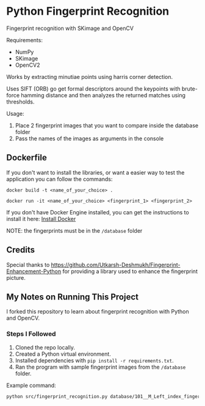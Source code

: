 # Python Fingerprint Recognition

Fingerprint recognition with SKimage and OpenCV

Requirements:
- NumPy
- SKimage
- OpenCV2


Works by extracting minutiae points using harris corner detection.

Uses SIFT (ORB) go get formal descriptors around the keypoints with brute-force hamming distance and then analyzes the returned matches using thresholds.

Usage:

1. Place 2 fingerprint images that you want to compare inside the database folder
2. Pass the names of the images as arguments in the console

## Dockerfile

If you don't want to install the libraries, or want a easier way to test the application you can follow the commands:

```shell
docker build -t <name_of_your_choice> .

docker run -it <name_of_your_choice> <fingerprint_1> <fingerprint_2>
```

If you don't have Docker Engine installed, you can get the instructions to install it here: [Install Docker](https://docs.docker.com/v17.09/engine/installation/)

NOTE: the fingerprints must be in the `/database` folder

## Credits

Special thanks to https://github.com/Utkarsh-Deshmukh/Fingerprint-Enhancement-Python for providing a library used to enhance the fingerprint picture.

## My Notes on Running This Project

I forked this repository to learn about fingerprint recognition with Python and OpenCV.

### Steps I Followed
1. Cloned the repo locally.
2. Created a Python virtual environment.
3. Installed dependencies with `pip install -r requirements.txt`.
4. Ran the program with sample fingerprint images from the `/database` folder.

Example command:
```bash
python src/fingerprint_recognition.py database/101__M_Left_index_finger.BMP database/102__M_Left_index_finger.BMP


